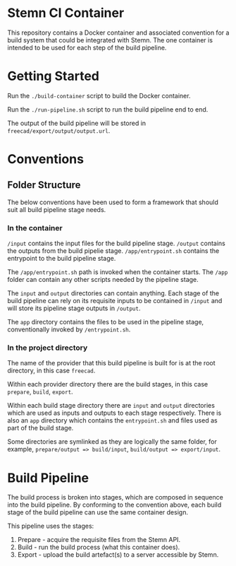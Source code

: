 # Stemn CI Container

This repository contains a Docker container and associated convention for a build system that could be integrated with Stemn. The one container is intended to be used for each step of the build pipeline.

# Getting Started

Run the `./build-container` script to build the Docker container.

Run the `./run-pipeline.sh` script to run the build pipeline end to end.

The output of the build pipeline will be stored in `freecad/export/output/output.url`.

# Conventions

## Folder Structure

The below conventions have been used to form a framework that should suit all build pipeline stage needs.

### In the container

`/input` contains the input files for the build pipeline stage.
`/output` contains the outputs from the build pipelie stage.
`/app/entrypoint.sh` contains the entrypoint to the build pipeline stage.

The `/app/entrypoint.sh` path is invoked when the container starts. The `/app` folder can contain any other scripts needed by the pipeline stage.

The `input` and `output` directories can contain anything. Each stage of the build pipeline can rely on its requisite inputs to be contained in `/input` and will store its pipeline stage outputs in `/output`.

The `app` directory contains the files to be used in the pipeline stage, conventionally invoked by `/entrypoint.sh`.

### In the project directory

The name of the provider that this build pipeline is built for is at the root directory, in this case `freecad`.

Within each provider directory there are the build stages, in this case `prepare`, `build`, `export`.

Within each build stage directory there are `input` and `output` directories which are used as inputs and outputs to each stage respectively. There is also an `app` directory which contains the `entrypoint.sh` and files used as part of the build stage.

Some directories are symlinked as they are logically the same folder, for example, `prepare/output => build/input`, `build/output => export/input`.

# Build Pipeline

The build process is broken into stages, which are composed in sequence into the build pipeline. By conforming to the convention above, each build stage of the build pipeline can use the same container design.

This pipeline uses the stages:

1. Prepare - acquire the requisite files from the Stemn API.
2. Build - run the build process (what this container does).
3. Export - upload the build artefact(s) to a server accessible by Stemn.
